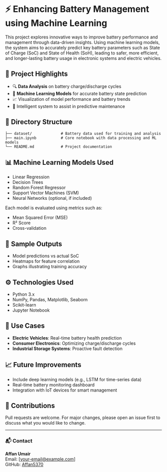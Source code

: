 # ⚡ Enhancing Battery Management using Machine Learning

This project explores innovative ways to improve battery performance and management through data-driven insights. Using machine learning models, the system aims to accurately predict key battery parameters such as State of Charge (SoC) and State of Health (SoH), leading to safer, more efficient, and longer-lasting battery usage in electronic systems and electric vehicles.

## 🚀 Project Highlights

- 🔍 **Data Analysis** on battery charge/discharge cycles
- 🤖 **Machine Learning Models** for accurate battery state prediction
- 📈 Visualization of model performance and battery trends
- 🧠 Intelligent system to assist in predictive maintenance

## 📁 Directory Structure

```
├── dataset/             # Battery data used for training and analysis
├── main.ipynb           # Core notebook with data processing and ML models
└── README.md            # Project documentation
```

## 📊 Machine Learning Models Used

- Linear Regression
- Decision Trees
- Random Forest Regressor
- Support Vector Machines (SVM)
- Neural Networks (optional, if included)

Each model is evaluated using metrics such as:
- Mean Squared Error (MSE)
- R² Score
- Cross-validation

## 🧪 Sample Outputs

- Model predictions vs actual SoC
- Heatmaps for feature correlation
- Graphs illustrating training accuracy

## ⚙️ Technologies Used

- Python 3.x
- NumPy, Pandas, Matplotlib, Seaborn
- Scikit-learn
- Jupyter Notebook

## 📌 Use Cases

- **Electric Vehicles**: Real-time battery health prediction
- **Consumer Electronics**: Optimizing charge/discharge cycles
- **Industrial Storage Systems**: Proactive fault detection

## 📈 Future Improvements

- Include deep learning models (e.g., LSTM for time-series data)
- Real-time battery monitoring dashboard
- Integration with IoT devices for smart management

## 🤝 Contributions

Pull requests are welcome. For major changes, please open an issue first to discuss what you would like to change.

---

### 📬 Contact

**Affan Umair**  
Email: [your-email@example.com]  
GitHub: [Affan5370](https://github.com/Affan5370)
